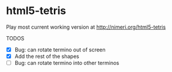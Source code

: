 html5-tetris
============

Play most current working version at http://nimeri.org/html5-tetris

TODOS
- [X] Bug: can rotate termino out of screen
- [X] Add the rest of the shapes
- [ ] Bug: can rotate termino into other terminos
